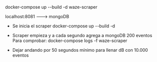 docker-compose up --build -d waze-scraper

localhost:8081 ---> mongoDB

- Se inicia el scraper
docker-compose up --build -d

- Scraper empieza y a cada segundo agrega a mongoDB 200 eventos
    Para comprobar: docker-compose logs -f waze-scraper
- Dejar andando por 50 segundos mínimo para llenar dB con 10.000 eventos


